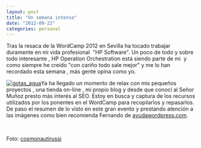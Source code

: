 ```yaml
---
layout: post
title: "Un semana intensa"
date: "2012-09-22"
categories: personal
---
```


Tras la resaca de la WordCamp 2012 en Sevilla ha tocado trabajar duramente en mi vida profesional  "HP Software". Un poco de todo y sobre todo interesante , HP Operation Orchestration está siendo parte de mi  y como siempre he creído "con cariño todo sale mejor" y me lo han recordado esta semana , más gente opina como yo.

[![gotas_agua](images/gotas_agua.jpg "gotas_agua")](https://luispuente.net/wp-content/uploads/2012/09/gotas_agua.jpg)Ya ha llegado un momento de relax con mis pequeños proyectos , una tienda on-line , mi propio blog y desde que conocí al Señor Muñoz presto más interés al SEO. Estoy en busca y captura de los recursos utilizados por los ponentes en el WordCamp para recopilarlos y repasarlos. De paso el resumen de lo visto en este gran evento y prestando atención a las imágenes como bien recomienda Fernando de [ayudawordpress.com](https://ayudawordpress.com "ayudawordpress.com").

 

Foto: [cosmonautirussi](https://www.flickr.com/photos/cosmonautirussi/ "cosmonautirussi")
